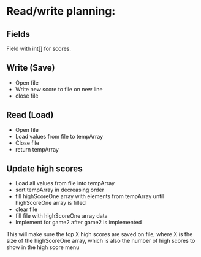 # Read/write planning:

## Fields

Field with int[] for scores.


## Write    (Save)

* Open file
* Write new score to file on new line
* close file

## Read     (Load)

* Open file
* Load values from file to tempArray
* Close file
* return tempArray


## Update high scores

* Load all values from file into tempArray
* sort tempArray in decreasing order
* fill highScoreOne array with elements from tempArray until highScoreOne array is filled
* clear file
* fill file with highScoreOne array data
* Implement for game2 after game2 is implemented

This will make sure the top X high scores are saved on file, where X is the size of the highScoreOne array, which is also the number of high scores to show in the high score menu



